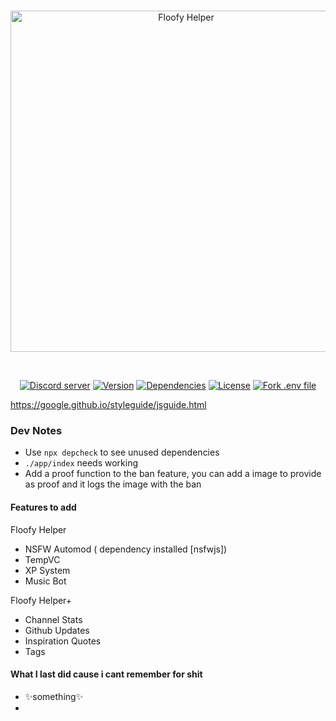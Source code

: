 <div align="center">
  <br />
  <p>
    <a href="https://www.discord.gg/hRmjAUvrpT"><img src="https://cdn.discordapp.com/attachments/1008733713217101996/1008734023297802392/Floofy_Helper.png?size=4096" width="546" alt="Floofy Helper" /></a>
  </p>
  <br />
  <p>
    <a href="https://discord.gg/hRmjAUvrpT"><img src="https://img.shields.io/discord/943404593105231882?color=5865F2&logo=discord&logoColor=white" alt="Discord server" /></a>
    <a href="https://github.com/floofyHelper/floofyHelper/blob/main/app/package.json"><img src="https://img.shields.io/github/package-json/v/floofyHelper/floofyHelper" alt="Version" /></a>
    <a href="https://libraries.io/github/floofyHelper/floofyHelper"><img src="https://img.shields.io/librariesio/github/floofyHelper/floofyHelper" alt="Dependencies" /></a>
    <a href="https://github.com/floofyHelper/floofyHelper/blob/main/LICENSE"><img src="https://img.shields.io/github/license/floofyHelper/floofyHelper" alt="License" /></a>
    <a href="https://vault.dotenv.org/project/vlt_d000d25efc54c2f1faf841dd51ab9de02cb1c5e8c51793e6518f33ff91f2f99d/example"><img src="https://badge.dotenv.org/fork.svg?r=1" alt="Fork .env file" />
</a>
  </p>
</div>

<https://google.github.io/styleguide/jsguide.html>

### Dev Notes

-   Use `npx depcheck` to see unused dependencies
-   `./app/index` needs working
-   Add a proof function to the ban feature, you can add a image to provide as proof and it logs the image with the ban

#### Features to add

Floofy Helper

-   NSFW Automod ( dependency installed [nsfwjs])
-   TempVC
-   XP System
-   Music Bot

Floofy Helper+

-   Channel Stats
-   Github Updates
-   Inspiration Quotes
-   Tags

#### What I last did cause i cant remember for shit

-   ✨something✨
-
